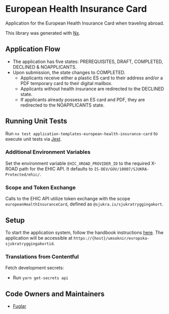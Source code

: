 # European Health Insurance Card

Application for the European Health Insurance Card when traveling abroad.

This library was generated with [Nx](https://nx.dev).

## Application Flow

- The application has five states: PREREQUISITES, DRAFT, COMPLETED, DECLINED & NOAPPLICANTS.
- Upon submission, the state changes to COMPLETED.
  - Applicants receive either a plastic ES card to their address and/or a PDF temporary card to their digital mailbox.
  - Applicants without health insurance are redirected to the DECLINED state.
  - If applicants already possess an ES card and PDF, they are redirected to the NOAPPLICANTS state.

## Running Unit Tests

Run `nx test application-templates-european-health-insurance-card` to execute unit tests via [Jest](https://jestjs.io).

### Additional Environment Variables

Set the environment variable `EHIC_XROAD_PROVIDER_ID` to the required X-ROAD path for the EHIC API. It defaults to `IS-DEV/GOV/10007/SJUKRA-Protected/ehic/`.

### Scope and Token Exchange

Calls to the EHIC API utilize token exchange with the scope `europeanHealthInsuranceCard`, defined as `@sjukra.is/sjukratryggingakort`.

## Setup

To start the application system, follow the handbook instructions [here](https://docs.devland.is/apps/application-system). The application will be accessible at `https://{host}/umsoknir/evropska-sjukratryggingakortid`.

### Translations from Contentful

Fetch development secrets:

- Run `yarn get-secrets api`

## Code Owners and Maintainers

- [Fuglar](https://github.com/orgs/island-is/teams/fuglar)